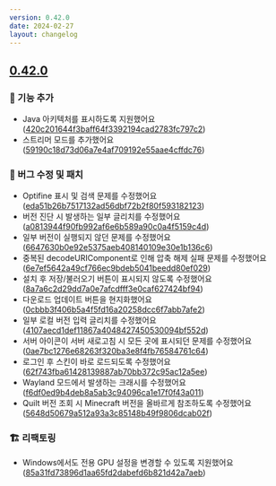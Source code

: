 ```yaml
---
version: 0.42.0
date: 2024-02-27
layout: changelog
---
```

## [0.42.0](#0.42.0)

### 🚀 기능 추가

- Java 아키텍처를 표시하도록 지원했어요 ([420c201644f3baff64f3392194cad2783fc797c2](https://github.com/Voxelum/x-minecraft-launcher/commit/420c201644f3baff64f3392194cad2783fc797c2))
- 스트리머 모드를 추가했어요 ([59190c18d73d06a7e4af709192e55aae4cffdc76](https://github.com/Voxelum/x-minecraft-launcher/commit/59190c18d73d06a7e4af709192e55aae4cffdc76))

### 🐛 버그 수정 및 패치

- Optifine 표시 및 검색 문제를 수정했어요 ([eda51b26b7517132ad56dbf72b2f80f593182123](https://github.com/Voxelum/x-minecraft-launcher/commit/eda51b26b7517132ad56dbf72b2f80f593182123))
- 버전 진단 시 발생하는 일부 글리치를 수정했어요 ([a0813944f90fb992af6e6b589a90c0a4f5159c4d](https://github.com/Voxelum/x-minecraft-launcher/commit/a0813944f90fb992af6e6b589a90c0a4f5159c4d))
- 일부 버전이 실행되지 않던 문제를 수정했어요 ([6647630b0e92e5375aeb408140109e30e1b136c6](https://github.com/Voxelum/x-minecraft-launcher/commit/6647630b0e92e5375aeb408140109e30e1b136c6))
- 중복된 decodeURIComponent로 인해 압축 해제 실패 문제를 수정했어요 ([6e7ef5642a49cf766ec9bdeb5041beedd80ef029](https://github.com/Voxelum/x-minecraft-launcher/commit/6e7ef5642a49cf766ec9bdeb5041beedd80ef029))
- 설치 후 저장/불러오기 버튼이 표시되지 않도록 수정했어요 ([8a7a6c2d29dd7a0e7afcdfff3e0caf627424bf94](https://github.com/Voxelum/x-minecraft-launcher/commit/8a7a6c2d29dd7a0e7afcdfff3e0caf627424bf94))
- 다운로드 업데이트 버튼을 현지화했어요 ([0cbbb3f406b5a4f5fd16a20258dcc6f7abb7afe2](https://github.com/Voxelum/x-minecraft-launcher/commit/0cbbb3f406b5a4f5fd16a20258dcc6f7abb7afe2))
- 일부 로컬 버전 입력 글리치를 수정했어요 ([4107aecd1def11867a4048427450530094bf552d](https://github.com/Voxelum/x-minecraft-launcher/commit/4107aecd1def11867a4048427450530094bf552d))
- 서버 아이콘이 서버 새로고침 시 모든 곳에 표시되던 문제를 수정했어요 ([0ae7bc1276e68263f320ba3e8f4fb76584761c64](https://github.com/Voxelum/x-minecraft-launcher/commit/0ae7bc1276e68263f320ba3e8f4fb76584761c64))
- 로그인 후 스킨이 바로 로드되도록 수정했어요 ([62f743fba61428139887ab70bb372c95ac12a5ee](https://github.com/Voxelum/x-minecraft-launcher/commit/62f743fba61428139887ab70bb372c95ac12a5ee))
- Wayland 모드에서 발생하는 크래시를 수정했어요 ([f6df0ed9b4deb8a5ab3c94096ca1e17f0f43a011](https://github.com/Voxelum/x-minecraft-launcher/commit/f6df0ed9b4deb8a5ab3c94096ca1e17f0f43a011))
- Quilt 버전 조회 시 Minecraft 버전을 올바르게 참조하도록 수정했어요 ([5648d50679a512a93a3c85148b49f9806dcab02f](https://github.com/Voxelum/x-minecraft-launcher/commit/5648d50679a512a93a3c85148b49f9806dcab02f))

### 🏗️ 리팩토링

- Windows에서도 전용 GPU 설정을 변경할 수 있도록 지원했어요 ([85a31fd73896d1aa65fd2dabefd6b821d42a7aeb](https://github.com/Voxelum/x-minecraft-launcher/commit/85a31fd73896d1aa65fd2dabefd6b821d42a7aeb))

